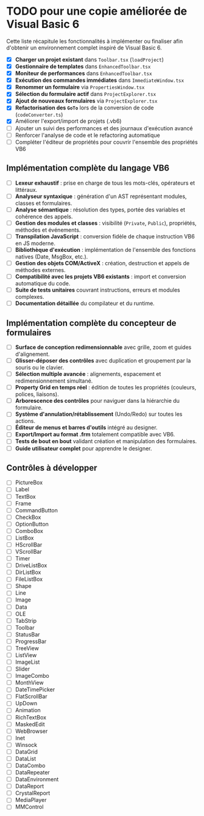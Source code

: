 # TODO pour une copie améliorée de Visual Basic 6

Cette liste récapitule les fonctionnalités à implémenter ou finaliser afin d'obtenir un environnement complet inspiré de Visual Basic 6.

- [x] **Charger un projet existant** dans `Toolbar.tsx` (`loadProject`)
- [x] **Gestionnaire de templates** dans `EnhancedToolbar.tsx`
- [x] **Moniteur de performances** dans `EnhancedToolbar.tsx`
- [x] **Exécution des commandes immédiates** dans `ImmediateWindow.tsx`
- [x] **Renommer un formulaire** via `PropertiesWindow.tsx`
- [x] **Sélection du formulaire actif** dans `ProjectExplorer.tsx`
- [x] **Ajout de nouveaux formulaires** via `ProjectExplorer.tsx`
- [x] **Refactorisation des `GoTo`** lors de la conversion de code (`codeConverter.ts`)
- [x] Améliorer l'export/import de projets (.vb6)
- [ ] Ajouter un suivi des performances et des journaux d'exécution avancé
- [ ] Renforcer l'analyse de code et le refactoring automatique
- [ ] Compléter l'éditeur de propriétés pour couvrir l'ensemble des propriétés VB6

## Implémentation complète du langage VB6

- [ ] **Lexeur exhaustif** : prise en charge de tous les mots-clés, opérateurs et littéraux.
- [ ] **Analyseur syntaxique** : génération d'un AST représentant modules, classes et formulaires.
- [ ] **Analyse sémantique** : résolution des types, portée des variables et cohérence des appels.
- [ ] **Gestion des modules et classes** : visibilité (`Private`, `Public`), propriétés, méthodes et événements.
- [ ] **Transpilation JavaScript** : conversion fidèle de chaque instruction VB6 en JS moderne.
- [ ] **Bibliothèque d'exécution** : implémentation de l'ensemble des fonctions natives (Date, MsgBox, etc.).
- [ ] **Gestion des objets COM/ActiveX** : création, destruction et appels de méthodes externes.
- [ ] **Compatibilité avec les projets VB6 existants** : import et conversion automatique du code.
- [ ] **Suite de tests unitaires** couvrant instructions, erreurs et modules complexes.
- [ ] **Documentation détaillée** du compilateur et du runtime.

## Implémentation complète du concepteur de formulaires

- [ ] **Surface de conception redimensionnable** avec grille, zoom et guides d'alignement.
- [ ] **Glisser-déposer des contrôles** avec duplication et groupement par la souris ou le clavier.
- [ ] **Sélection multiple avancée** : alignements, espacement et redimensionnement simultané.
- [ ] **Property Grid en temps réel** : édition de toutes les propriétés (couleurs, polices, liaisons).
- [ ] **Arborescence des contrôles** pour naviguer dans la hiérarchie du formulaire.
- [ ] **Système d'annulation/rétablissement** (Undo/Redo) sur toutes les actions.
- [ ] **Éditeur de menus et barres d'outils** intégré au designer.
- [ ] **Export/Import au format .frm** totalement compatible avec VB6.
- [ ] **Tests de bout en bout** validant création et manipulation des formulaires.
- [ ] **Guide utilisateur complet** pour apprendre le designer.

## Contrôles à développer

- [ ] PictureBox
- [ ] Label
- [ ] TextBox
- [ ] Frame
- [ ] CommandButton
- [ ] CheckBox
- [ ] OptionButton
- [ ] ComboBox
- [ ] ListBox
- [ ] HScrollBar
- [ ] VScrollBar
- [ ] Timer
- [ ] DriveListBox
- [ ] DirListBox
- [ ] FileListBox
- [ ] Shape
- [ ] Line
- [ ] Image
- [ ] Data
- [ ] OLE
- [ ] TabStrip
- [ ] Toolbar
- [ ] StatusBar
- [ ] ProgressBar
- [ ] TreeView
- [ ] ListView
- [ ] ImageList
- [ ] Slider
- [ ] ImageCombo
- [ ] MonthView
- [ ] DateTimePicker
- [ ] FlatScrollBar
- [ ] UpDown
- [ ] Animation
- [ ] RichTextBox
- [ ] MaskedEdit
- [ ] WebBrowser
- [ ] Inet
- [ ] Winsock
- [ ] DataGrid
- [ ] DataList
- [ ] DataCombo
- [ ] DataRepeater
- [ ] DataEnvironment
- [ ] DataReport
- [ ] CrystalReport
- [ ] MediaPlayer
- [ ] MMControl
